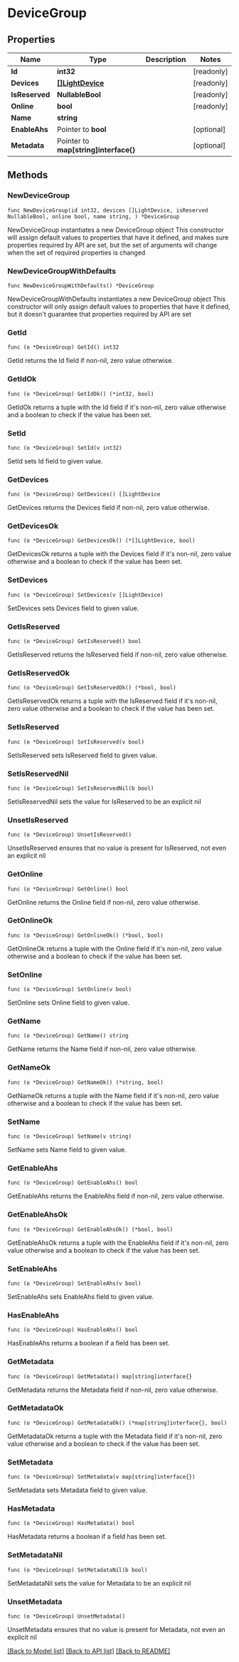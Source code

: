 # DeviceGroup

## Properties

Name | Type | Description | Notes
------------ | ------------- | ------------- | -------------
**Id** | **int32** |  | [readonly] 
**Devices** | [**[]LightDevice**](LightDevice.md) |  | [readonly] 
**IsReserved** | **NullableBool** |  | [readonly] 
**Online** | **bool** |  | [readonly] 
**Name** | **string** |  | 
**EnableAhs** | Pointer to **bool** |  | [optional] 
**Metadata** | Pointer to **map[string]interface{}** |  | [optional] 

## Methods

### NewDeviceGroup

`func NewDeviceGroup(id int32, devices []LightDevice, isReserved NullableBool, online bool, name string, ) *DeviceGroup`

NewDeviceGroup instantiates a new DeviceGroup object
This constructor will assign default values to properties that have it defined,
and makes sure properties required by API are set, but the set of arguments
will change when the set of required properties is changed

### NewDeviceGroupWithDefaults

`func NewDeviceGroupWithDefaults() *DeviceGroup`

NewDeviceGroupWithDefaults instantiates a new DeviceGroup object
This constructor will only assign default values to properties that have it defined,
but it doesn't guarantee that properties required by API are set

### GetId

`func (o *DeviceGroup) GetId() int32`

GetId returns the Id field if non-nil, zero value otherwise.

### GetIdOk

`func (o *DeviceGroup) GetIdOk() (*int32, bool)`

GetIdOk returns a tuple with the Id field if it's non-nil, zero value otherwise
and a boolean to check if the value has been set.

### SetId

`func (o *DeviceGroup) SetId(v int32)`

SetId sets Id field to given value.


### GetDevices

`func (o *DeviceGroup) GetDevices() []LightDevice`

GetDevices returns the Devices field if non-nil, zero value otherwise.

### GetDevicesOk

`func (o *DeviceGroup) GetDevicesOk() (*[]LightDevice, bool)`

GetDevicesOk returns a tuple with the Devices field if it's non-nil, zero value otherwise
and a boolean to check if the value has been set.

### SetDevices

`func (o *DeviceGroup) SetDevices(v []LightDevice)`

SetDevices sets Devices field to given value.


### GetIsReserved

`func (o *DeviceGroup) GetIsReserved() bool`

GetIsReserved returns the IsReserved field if non-nil, zero value otherwise.

### GetIsReservedOk

`func (o *DeviceGroup) GetIsReservedOk() (*bool, bool)`

GetIsReservedOk returns a tuple with the IsReserved field if it's non-nil, zero value otherwise
and a boolean to check if the value has been set.

### SetIsReserved

`func (o *DeviceGroup) SetIsReserved(v bool)`

SetIsReserved sets IsReserved field to given value.


### SetIsReservedNil

`func (o *DeviceGroup) SetIsReservedNil(b bool)`

 SetIsReservedNil sets the value for IsReserved to be an explicit nil

### UnsetIsReserved
`func (o *DeviceGroup) UnsetIsReserved()`

UnsetIsReserved ensures that no value is present for IsReserved, not even an explicit nil
### GetOnline

`func (o *DeviceGroup) GetOnline() bool`

GetOnline returns the Online field if non-nil, zero value otherwise.

### GetOnlineOk

`func (o *DeviceGroup) GetOnlineOk() (*bool, bool)`

GetOnlineOk returns a tuple with the Online field if it's non-nil, zero value otherwise
and a boolean to check if the value has been set.

### SetOnline

`func (o *DeviceGroup) SetOnline(v bool)`

SetOnline sets Online field to given value.


### GetName

`func (o *DeviceGroup) GetName() string`

GetName returns the Name field if non-nil, zero value otherwise.

### GetNameOk

`func (o *DeviceGroup) GetNameOk() (*string, bool)`

GetNameOk returns a tuple with the Name field if it's non-nil, zero value otherwise
and a boolean to check if the value has been set.

### SetName

`func (o *DeviceGroup) SetName(v string)`

SetName sets Name field to given value.


### GetEnableAhs

`func (o *DeviceGroup) GetEnableAhs() bool`

GetEnableAhs returns the EnableAhs field if non-nil, zero value otherwise.

### GetEnableAhsOk

`func (o *DeviceGroup) GetEnableAhsOk() (*bool, bool)`

GetEnableAhsOk returns a tuple with the EnableAhs field if it's non-nil, zero value otherwise
and a boolean to check if the value has been set.

### SetEnableAhs

`func (o *DeviceGroup) SetEnableAhs(v bool)`

SetEnableAhs sets EnableAhs field to given value.

### HasEnableAhs

`func (o *DeviceGroup) HasEnableAhs() bool`

HasEnableAhs returns a boolean if a field has been set.

### GetMetadata

`func (o *DeviceGroup) GetMetadata() map[string]interface{}`

GetMetadata returns the Metadata field if non-nil, zero value otherwise.

### GetMetadataOk

`func (o *DeviceGroup) GetMetadataOk() (*map[string]interface{}, bool)`

GetMetadataOk returns a tuple with the Metadata field if it's non-nil, zero value otherwise
and a boolean to check if the value has been set.

### SetMetadata

`func (o *DeviceGroup) SetMetadata(v map[string]interface{})`

SetMetadata sets Metadata field to given value.

### HasMetadata

`func (o *DeviceGroup) HasMetadata() bool`

HasMetadata returns a boolean if a field has been set.

### SetMetadataNil

`func (o *DeviceGroup) SetMetadataNil(b bool)`

 SetMetadataNil sets the value for Metadata to be an explicit nil

### UnsetMetadata
`func (o *DeviceGroup) UnsetMetadata()`

UnsetMetadata ensures that no value is present for Metadata, not even an explicit nil

[[Back to Model list]](../README.md#documentation-for-models) [[Back to API list]](../README.md#documentation-for-api-endpoints) [[Back to README]](../README.md)


